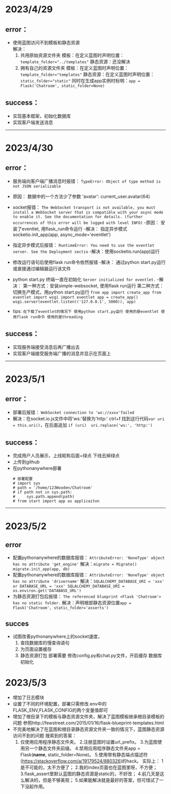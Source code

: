 # 2023/4/29
## error：
- 使用蓝图访问不到模板和静态资源  
    解决：
    1. 共用原始资源文件夹
        模板：在定义蓝图时声明位置：`template_folder="../templates"`
        静态资源：还没解决
    2. 拥有自己的资源文件夹
        模板：在定义蓝图时声明位置：`template_folder="templates"`
        静态资源：在定义蓝图时声明位置：`static_folder="static"`
                 同时在生成app实例时标明：`app = Flask('Chatroom', static_folder=None)`

## success：
+ 实现基本框架，初始化数据库
+ 实现客户端发送消息

---

# 2023/4/30
## error：
- 服务端向客户端广播消息时报错：
    `TypeError: Object of type method is not JSON serializable`
- 原因： 数据中的一个方法少了参数 'avatar': current_user.avatar(64)

- socket报错：
    `The WebSocket transport is not available, you must install a WebSocket server that is compatible with your async mode to enable it. See the documentation for details. (further occurrences of this error will be logged with level INFO)`
-原因： 安装了eventlet, 用flask_run命令运行
-解决： 指定异步模式socketio.init_app(app, async_mode='eventlet') 

- 指定异步模式后报错：
    `RuntimeError: You need to use the eventlet server. See the Deployment sectio`
-解决：使用socketio.run(app)运行

- 修改运行语句后使用flask run命令依然报错
-解决： 通过python start.py运行或直接通过编辑器运行该文件

- python start.py 终端一直在初始化
    `Server initialized for eventlet.`
-解决： 第一种方式：安装simple-websocket, 使用flask run运行
        第二种方式： 切换生产模式，用python start.py运行 
        ````
        from app import create_app
        from eventlet import wsgi
        import eventlet
        app = create_app()
        wsgi.server(eventlet.listen(('127.0.0.1', 5000)), app)
        ````
- tips: ````
        在下载了eventlet的情况下
        使用python start.py运行 使用的是eventlet
        使用flask run命令 使用的是threading
        ````

## success：
+ 实现服务端接受消息后再广播出去
+ 实现客户端接受服务端广播的消息并显示在页面上

---

# 2023/5/1
## error：
- 部署后报错：
    `WebSocket connection to 'ws://xxxx'failed`
- 解决：在socket.io.js文件中将'ws:'替换为'http:'
        ctrl+f 找到这行代码`var uri = this.uri()`，在后面追加
        `if (uri) 
            uri.replace('ws:', 'http:')`

## success：
+ 完成用户人员展示，上线昵称后面+绿点 下线去掉绿点
+ 上传到github
+ 在pythonanywhere部署
    ````
    # 部署配置
    # import sys
    # path = '/home/123Wooden/Chatroom'
    # if path not in sys.path:
    #     sys.path.append(path)
    # from start import app as applicaiton
    ````

---

# 2023/5/2
## error
- 配置pythonanywhere的数据库报错：
    `AttributeError: 'NoneType' object has no attribute 'get_engine'`
  解决：````
        migrate = Migrate()
        migrate.init_app(app, db)
        ````
- 配置pythonanywhere的数据库报错：
    `AttributeError: 'NoneType' object has no attribute 'drivername'`
  解决：````
        SQLALCHEMY_DATABASE_URI = 'xxx'
        or
        DATABASE_URL = 'xxx'
        SQLALCHEMY_DATABASE_URI = os.environ.get('DATABASE_URL')
        ````
- 为静态资源打包后报错：
    `The referenced blueprint <Flask 'Chatroom'> has no static folder.`
  解决：声明根部静态资源位置`app = Flask('Chatroom', static_folder='asserts')`

## succes
+ 试图改善pythonanywhere上的socket速度，
    1. 查找数据库的慢查询语句
    2. 为页面设置缓存
    3. 静态资源打包
  部署需要 
    修改config.py和chat.py文件，开启缓存
    数据库初始化

# 2023/5/3

+ 增加了日志模块
+ 设置了不同的环境配置，部署只需修改.env中的FLASK_ENV,FLASK_CONFIG的两个变量值即可
+ 增加了根目录下的模板与静态资源文件夹，解决了蓝图模板继承根目录模板的问题
    参照http://fewstreet.com/2015/01/16/flask-blueprint-templates.html
+ 不完美地解决了在蓝图和根目录静态资源文件夹一致的情况下，蓝图静态资源访问不到的问题
搜索到的答案：
    1. 仅使用应用程序静态文件夹。
    2.注册蓝图时设置url_prefix。
    3.为蓝图使用另一个静态文件夹前缀。
    4.禁用应用程序静态文件夹app = Flask(__name__, static_folder=None)。
    5.使用带有静态端点描述符(https://stackoverflow.com/a/19179524/880326)的hack。
实际上：
    1是不可能的，太不方便了；
    2.我的index页面也在蓝图里呀，不方便；
    3.flask_assert里默认蓝图的静态资源是static的，不好改；
    4.前几天是这么解决的，但是不够美观；
    5.如果能解决就是最好的答案，但可惜试了一下没起作用。
    

